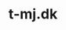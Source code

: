 ---
title: 't-mj.dk'
description: 'Lorem ipsum dolor sit amet'
pubDate: '21 jan 2024'
heroImage: '/project/mogensjensen.png'
isPost: false
colSize: 2
scrollHero: true
---